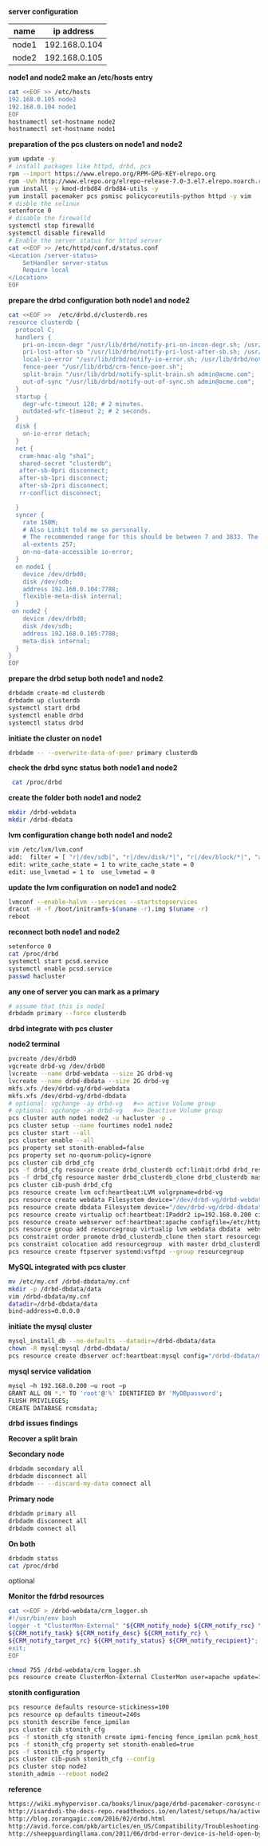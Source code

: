 **server configuration**

| name  | ip address    |
| ----- | ------------- |
| node1 | 192.168.0.104 |
| node2 | 192.168.0.105 |

**node1 and node2 make an /etc/hosts entry**

```bash
cat <<EOF >> /etc/hosts
192.168.0.105 node2
192.168.0.104 node1
EOF
hostnamectl set-hostname node2
hostnamectl set-hostname node1
```

**preparation of the pcs clusters on node1 and node2**

```bash
yum update -y
# install packages like httpd, drbd, pcs
rpm --import https://www.elrepo.org/RPM-GPG-KEY-elrepo.org
rpm -Uvh http://www.elrepo.org/elrepo-release-7.0-3.el7.elrepo.noarch.rpm
yum install -y kmod-drbd84 drbd84-utils -y
yum install pacemaker pcs psmisc policycoreutils-python httpd -y vim
# disble the selinux
setenforce 0
# disable the firewalld
systemctl stop firewalld
systemctl disable firewalld
# Enable the server status for httpd server
cat <<EOF >> /etc/httpd/conf.d/status.conf
<Location /server-status>
    SetHandler server-status
    Require local
</Location>
EOF
```

**prepare the drbd configuration both node1 and node2**

```bash
cat <<EOF >>  /etc/drbd.d/clusterdb.res
resource clusterdb {
  protocol C;
  handlers {
    pri-on-incon-degr "/usr/lib/drbd/notify-pri-on-incon-degr.sh; /usr/lib/drbd/notifyemergency-reboot.sh; echo b > /proc/sysrq-trigger ; reboot -f";
    pri-lost-after-sb "/usr/lib/drbd/notify-pri-lost-after-sb.sh; /usr/lib/drbd/notifyemergency-reboot.sh; echo b > /proc/sysrq-trigger; reboot -f";
    local-io-error "/usr/lib/drbd/notify-io-error.sh; /usr/lib/drbd/notify-emergencyshutdown.sh; echo o > /proc/sysrq-trigger ; halt -f";
    fence-peer "/usr/lib/drbd/crm-fence-peer.sh";
    split-brain "/usr/lib/drbd/notify-split-brain.sh admin@acme.com";
    out-of-sync "/usr/lib/drbd/notify-out-of-sync.sh admin@acme.com";
  }
  startup {
    degr-wfc-timeout 120; # 2 minutes.
    outdated-wfc-timeout 2; # 2 seconds.
  }
  disk {
    on-io-error detach;
  }
  net {
   cram-hmac-alg "sha1";
   shared-secret "clusterdb";
   after-sb-0pri disconnect;
   after-sb-1pri disconnect;
   after-sb-2pri disconnect;
   rr-conflict disconnect;

  }
  syncer {
    rate 150M;
    # Also Linbit told me so personally.
    # The recommended range for this should be between 7 and 3833. The default value is 127
    al-extents 257;
    on-no-data-accessible io-error;
  }
  on node1 {
    device /dev/drbd0;
    disk /dev/sdb;
    address 192.168.0.104:7788;
    flexible-meta-disk internal;
  }
 on node2 {
    device /dev/drbd0;
    disk /dev/sdb;
    address 192.168.0.105:7788;
    meta-disk internal;
  }
}
EOF
```

**prepare the drbd setup both node1 and node2**

```bash
drbdadm create-md clusterdb
drbdadm up clusterdb
systemctl start drbd
systemctl enable drbd
systemctl status drbd
```

**initiate the cluster on node1**

```bash
drbdadm -- --overwrite-data-of-peer primary clusterdb
```

**check the drbd sync status both node1 and node2**

```bash
 cat /proc/drbd
```

**create the folder both node1 and node2**

```bash
mkdir /drbd-webdata
mkdir /drbd-dbdata
```

**lvm configuration change both node1 and node2**

```bash
vim /etc/lvm/lvm.conf
add:  filter = [ "r|/dev/sdb|", "r|/dev/disk/*|", "r|/dev/block/*|", "a|.*|" ]     # near 128 line
edit: write_cache_state = 1 to write_cache_state = 0                                # near 128 line
edit: use_lvmetad = 1 to  use_lvmetad = 0                                           # 958 line near by
```

**update the lvm configuration on node1 and node2**

```bash
lvmconf --enable-halvm --services --startstopservices
dracut -H -f /boot/initramfs-$(uname -r).img $(uname -r)
reboot
```

**reconnect both node1 and node2**

```bash
setenforce 0
cat /proc/drbd
systemctl start pcsd.service
systemctl enable pcsd.service
passwd hacluster
```

**any one of server you can mark as a primary**

```bash
# assume that this is node1
drbdadm primary --force clusterdb
```

**drbd integrate with pcs cluster**

**node2 terminal**

```bash
pvcreate /dev/drbd0
vgcreate drbd-vg /dev/drbd0
lvcreate --name drbd-webdata --size 2G drbd-vg
lvcreate --name drbd-dbdata --size 2G drbd-vg
mkfs.xfs /dev/drbd-vg/drbd-webdata
mkfs.xfs /dev/drbd-vg/drbd-dbdata
# optional: vgchange -ay drbd-vg   #=> active Volume group
# optional: vgchange -an drbd-vg   #=> Deactive Volume group
pcs cluster auth node1 node2 -u hacluster -p .
pcs cluster setup --name fourtimes node1 node2
pcs cluster start --all
pcs cluster enable --all
pcs property set stonith-enabled=false
pcs property set no-quorum-policy=ignore
pcs cluster cib drbd_cfg
pcs -f drbd_cfg resource create drbd_clusterdb ocf:linbit:drbd drbd_resource=clusterdb
pcs -f drbd_cfg resource master drbd_clusterdb_clone drbd_clusterdb master-max=1 master-node-max=1 clone-max=2 clone-node-max=1 notify=true
pcs cluster cib-push drbd_cfg
pcs resource create lvm ocf:heartbeat:LVM volgrpname=drbd-vg
pcs resource create webdata Filesystem device="/dev/drbd-vg/drbd-webdata" directory="/drbd-webdata" fstype="xfs"
pcs resource create dbdata Filesystem device="/dev/drbd-vg/drbd-dbdata" directory="/drbd-dbdata" fstype="xfs"
pcs resource create virtualip ocf:heartbeat:IPaddr2 ip=192.168.0.200 cidr_netmask=24
pcs resource create webserver ocf:heartbeat:apache configfile=/etc/httpd/conf/httpd.conf statusurl="http://localhost/server-status"
pcs resource group add resourcegroup virtualip lvm webdata dbdata  webserver
pcs constraint order promote drbd_clusterdb_clone then start resourcegroup  # INFINITY
pcs constraint colocation add resourcegroup  with master drbd_clusterdb_clone INFINITY
pcs resource create ftpserver systemd:vsftpd --group resourcegroup
```

**MySQL integrated with pcs cluster**

```bash
mv /etc/my.cnf /drbd-dbdata/my.cnf
mkdir -p /drbd-dbdata/data
vim /drbd-dbdata/my.cnf
datadir=/drbd-dbdata/data
bind-address=0.0.0.0
```

**initiate the mysql cluster**

```bash
mysql_install_db --no-defaults --datadir=/drbd-dbdata/data
chown -R mysql:mysql /drbd-dbdata/
pcs resource create dbserver ocf:heartbeat:mysql config="/drbd-dbdata/my.cnf" datadir="/drbd-dbdata/data" pid="/var/lib/mysql/mysql.pid" socket="/var/lib/mysql/mysql.sock" user="mysql" group="mysql" additional_parameters="--user=mysql" --group resourcegroup
```

**mysql service validation**

```bash
mysql –h 192.168.0.200 –u root –p
GRANT ALL ON *.* TO 'root'@'%' IDENTIFIED BY 'MyDBpassword';
FLUSH PRIVILEGES;
CREATE DATABASE rcmsdata;
```

**drbd issues findings**

**Recover a split brain**

**Secondary node**

```bash
drbdadm secondary all
drbdadm disconnect all
drbdadm -- --discard-my-data connect all
```

**Primary node**

```bash
drbdadm primary all
drbdadm disconnect all
drbdadm connect all
```

**On both**

```bash
drbdadm status
cat /proc/drbd
```
optional

**Monitor the fdrbd resources**

```bash
cat <<EOF > /drbd-webdata/crm_logger.sh
#!/usr/bin/env bash
logger -t "ClusterMon-External" "${CRM_notify_node} ${CRM_notify_rsc} \
${CRM_notify_task} ${CRM_notify_desc} ${CRM_notify_rc} \
${CRM_notify_target_rc} ${CRM_notify_status} ${CRM_notify_recipient}";
exit;
EOF

chmod 755 /drbd-webdata/crm_logger.sh
pcs resource create ClusterMon-External ClusterMon user=apache update=10 extra_options="-E /usr/local/bin/crm_logger.sh --watch-fencing" htmlfile=/drbd-webdata/cluster_mon.html pidfile=/var/run/crm_mon-external.pid clone
```

**stonith configuration**

```bash
pcs resource defaults resource-stickiness=100
pcs resource op defaults timeout=240s
pcs stonith describe fence_ipmilan
pcs cluster cib stonith_cfg
pcs -f stonith_cfg stonith create ipmi-fencing fence_ipmilan pcmk_host_list="node1 node2" ipaddr=10.0.0.1 login=testuser passwd=acd123
pcs -f stonith_cfg property set stonith-enabled=true
pcs -f stonith_cfg property
pcs cluster cib-push stonith_cfg --config
pcs cluster stop node2
stonith_admin --reboot node2
```


**reference**

```bash
https://wiki.myhypervisor.ca/books/linux/page/drbd-pacemaker-corosync-mysql-cluster-centos7
http://isardvdi-the-docs-repo.readthedocs.io/en/latest/setups/ha/active_passive/
http://blog.zorangagic.com/2016/02/drbd.html
http://avid.force.com/pkb/articles/en_US/Compatibility/Troubleshooting-DRBD-on-MediaCentral#A
http://sheepguardingllama.com/2011/06/drbd-error-device-is-held-open-by-someone/
```
